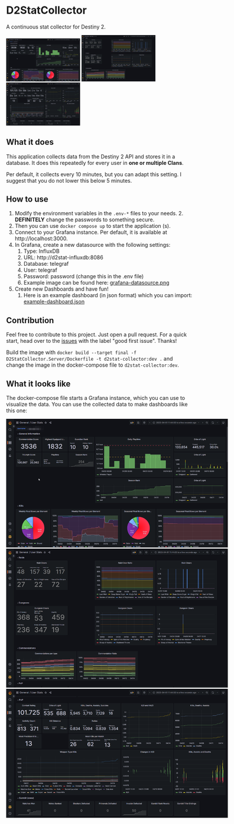 # D2StatCollector
A continuous stat collector for Destiny 2.

<img src="doc/example-01.png" style="max-width:200px;">
<img src="doc/example-02.png" style="max-width:200px;">
<img src="doc/example-03.png" style="max-width:200px;">


## What it does
This application collects data from the Destiny 2 API and stores it in a database.
It does this repeatedly for every user in **one or multiple Clans**.

Per default, it collects every 10 minutes, but you can adapt this setting.
I suggest that you do not lower this below 5 minutes.

## How to use
1. Modify the environment variables in the `.env-*` files to your needs.
   2. **DEFINITELY** change the passwords to something secure.
2. Then you can use `docker compose up` to start the application (s).
3. Connect to your Grafana instance. Per default, it is available at http://localhost:3000.
4. In Grafana, create a new datasource with the following settings:
   1. Type: InfluxDB
   2. URL: http://d2stat-influxdb:8086
   3. Database: telegraf
   4. User: telegraf
   5. Password: password (change this in the .env file)
   6. Example image can be found here: [grafana-datasource.png](doc%2Fgrafana-datasource.png)
5. Create new Dashboards and have fun!
   1. Here is an example dashboard (in json format) which you can import: [example-dashboard.json](doc%2Fexample-dashboard.json)



## Contribution
Feel free to contribute to this project. Just open a pull request. 
For a quick start, head over to the [issues](https://github.com/Mijago/D2StatCollector/issues?q=is%3Aissue+is%3Aopen+label%3A"good+first+issue") with the label "good first issue". Thanks!

Build the image with `docker build --target final -f D2StatCollector.Server/Dockerfile -t d2stat-collector:dev .` and change the image in the docker-compose file to `d2stat-collector:dev`.

## What it looks like
The docker-compose file starts a Grafana instance, which you can use to visualize the data.
You can use the collected data to make dashboards like this one:

<img src="doc/example-01.png" style="max-width:600px;">
<img src="doc/example-02.png" style="max-width:600px;">
<img src="doc/example-03.png" style="max-width:600px;">
